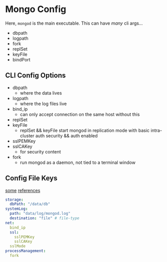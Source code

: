 # Mongo Config
Here, `mongod` is the main executable. This can have _many_ cli args...
- dbpath
- logpath
- fork
- replSet
- keyFile
- bindPort

## CLI Config Options
- dbpath
  - where the data lives
- logpath
  - where the log files live
- bind_ip
  - can only accept connection on the same host without this 
- replSet
- keyFile
  - replSet && keyFile start mongod in replication mode with basic intra-cluster auth security && auth enabled
- sslPEMKey
- sslCAKey
  - for security content
- fork
  - run mongod as a daemon, not tied to a terminal window

## Config File Keys
[some](https://docs.mongodb.com/manual/reference/program/mongod/#bin.mongod) [references](https://docs.mongodb.com/manual/reference/configuration-options/)

```yaml
storage:
  dbPath: "/data/db"
systemLog:
  path: "data/log/mongod.log"
  destination: "file" # file-type
net:
  bind_ip
  ssl:
    sslPEMKey
    sslCAKey
  sslMode
processManagement:
  fork
```

